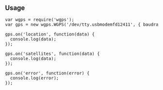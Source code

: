 Usage
-----
<pre>
var wgps = require('wgps');
var gps = new wgps.WGPS('/dev/tty.usbmodemfd12411', { baudrate: 57600 });

gps.on('location', function(data) {
  console.log(data);
});

gps.on('satellites', function(data) {
  console.log(data);
});

gps.on('error', function(error) {
  console.log(error);
});
</pre>

